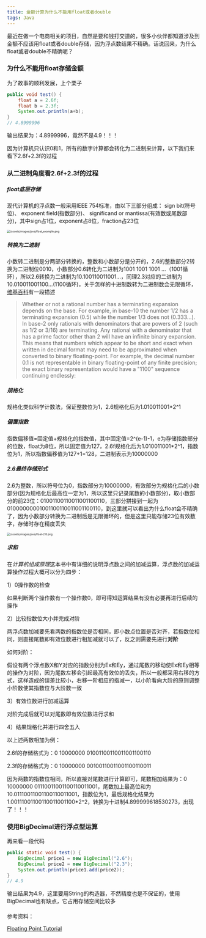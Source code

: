 ```yaml
---
title: 金额计算为什么不能用float或者double
tags: Java 
---
```


最近在做一个电商相关的项目，自然是要和钱打交道的，很多小伙伴都知道涉及到金额不应该用float或者double存储，因为浮点数结果不精确。话说回来，为什么float或者double不精确呢？

<!--more-->

### 为什么不能用float存储金额

为了故事的顺利发展，上个栗子

```java
public void test() {
  	float a = 2.6f;
  	float b = 2.3f;
  	System.out.println(a+b);
}
// 4.8999996
```

输出结果为：4.8999996，竟然不是4.9！！！

因为计算机只认识0和1，所有的数字计算都会转化为二进制来计算，以下我们来看下2.6f+2.3f的过程

### 从二进制角度看2.6f+2.3f的过程

##### float底层存储

现代计算机的浮点数一般采用IEEE 754标准，由以下三部分组成： sign bit(符号位)、 exponent field(指数部分)、 significand or mantissa(有效数或尾数部分)，其中sign占1位，exponent占8位，fraction占23位

<img src="https://user-images.githubusercontent.com/66450332/90842916-0615a180-e393-11ea-84d6-031441ad023c.png" alt="/assets/images/java/float_example.png" style="zoom:50%;" />



##### 转换为二进制

小数转二进制是分两部分转换的，整数和小数部分是分开的，2.6的整数部分2转换为二进制位0010，小数部分0.6转化为二进制为1001 1001 1001 ...（1001循环），所以2.6转换为二进制为10.100110011001...，同理2.3对应的二进制为10.010011001100...(1100循环)，关于怎样的十进制数转为二进制数会无限循环，[维基百科](https://en.wikipedia.org/wiki/Floating-point_arithmetic)有一段描述

> Whether or not a rational number has a terminating expansion depends on the base. For example, in base-10 the number 1/2 has a terminating expansion (0.5) while the number 1/3 does not (0.333...). In base-2 only rationals with denominators that are powers of 2 (such as 1/2 or 3/16) are terminating. Any rational with a denominator that has a prime factor other than 2 will have an infinite binary expansion. This means that numbers which appear to be short and exact when written in decimal format may need to be approximated when converted to binary floating-point. For example, the decimal number 0.1 is not representable in binary floating-point of any finite precision; the exact binary representation would have a "1100" sequence continuing endlessly:

##### 规格化

规格化类似科学计数法，保证整数位为1，2.6规格化后为1.010011001*2^1

##### 偏置指数

指数偏移值=固定值+规格化的指数值，其中固定值=2^(e-1)-1，e为存储指数部分的位数，float为8位，所以固定值为127，2.6f规格化后为1.010011001*2^1，指数位为1，所以指数偏移值为127+1=128，二进制表示为10000000

##### 2.6最终存储形式

2.6为整数，所以符号位为0，指数部分为10000000，有效部分为规格化后的小数部分(因为规格化后最高位一定为1，所以这里只记录尾数的小数部分)，取小数部分的前23位：01001100110011001100110，三部分拼接到一起为01000000001001100110011001100110，到这里就可以看出为什么float会不精确了，因为小数部分转换为二进制后是无限循环的，但是这里只能存储23位有效数字，存储时存在精度丢失

<img src="https://user-images.githubusercontent.com/66450332/90843006-33624f80-e393-11ea-92bb-765e924b3c33.png" alt="/assets/images/java/float-2.6.png" style="zoom:50%;" />



##### 求和

在*计算机组成原理*这本书中有详细的说明浮点数之间的加减运算，浮点数的加减运算操作过程大概可以分为四步：

1）0操作数的检查

如果判断两个操作数有一个操作数0，即可得知运算结果有没有必要再进行后续的操作

2）比较指数位大小并完成对阶

两浮点数加减要先看两数的指数位是否相同，即小数点位置是否对齐，若指数位相同，则直接尾数即有效位数进行相加减就可以了，反之则需要先进行**对阶**

如何对阶：

假设有两个浮点数X和Y对应的指数分别为Ex和Ey，通过尾数的移动使Ex和Ey相等的操作为对阶，因为尾数左移会引起最高有效位的丢失，所以一般都采用右移的方式，这样造成的误差比较小，右移一阶相应的指减一，以小阶看向大阶的原则调整小阶数使其指数位与大阶数一致

3）有效位数进行加减运算

对阶完成后就可以对尾数即有效位数进行求和

4）结果规格化并进行四舍五入

以上述两数相加为例：

2.6f的存储格式为：0  10000000  01001100110011001100110

2.3f的存储格式为：0  10000000  00100110011001100110011

因为两数的指数位相同，所以直接对尾数进行计算即可，尾数相加结果为：0 10000000 01110011001100110011001，尾数加上最高位和为10.01110011001100110011001，指数位为1，最后规格化结果为1.00111001100110011001100*2^2，转换为十进制4.899999618530273，出现了！！！

### 使用BigDecimal进行浮点型运算

再来看一段代码

```java
public static void test() {
    BigDecimal price1 = new BigDecimal("2.6");
    BigDecimal price2 = new BigDecimal("2.3");
    System.out.println(price1.add(price2));
}
// 4.9
```

输出结果为4.9，这里要用String的构造器，不然精度也是不保证的，使用BigDecimal也有缺点，它占用存储空间比较多



#### 

参考资料：

[Floating Point Tutorial](https://www.rfwireless-world.com/Tutorials/floating-point-tutorial.html)

